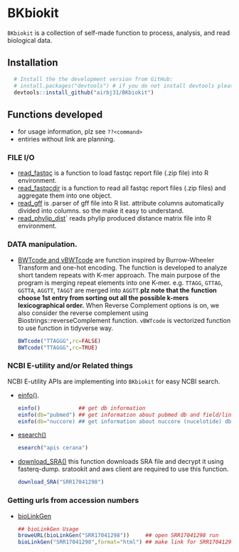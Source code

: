 # BKbiokit

`BKbiokit` is a collection of self-made function to process, analysis, and read biological data.

## Installation

```r
  # Install the the development version from GitHub:
  # install.packages("devtools") # if you do not install devtools please install it 
  devtools::install_github("airbj31/BKbiokit")
```
## Functions developed

* for usage information, plz see `??<command>`
* entiries without link are planning.

### FILE I/O

- [read_fastqc](./R/read_fastqc.R) is a function to load fastqc report file (.zip file) into R environment.
- [read_fastqcdir](./R/read_fastqcdir.R) is a function to read all fastqc report files (.zip files) and aggregate them into one object.
- [read_gff](./R/read_gff.R) is .parser of gff file into R list. attribute columns automatically divided into columns. so the make it easy to understand.
- [read_phylip_dist](./R/read_phylip_dist.R)` reads phylip produced distance matrix file into R environment.

### DATA manipulation.

- [BWTcode and vBWTcode](./R/BWT.R) are function inspired by Burrow-Wheeler Transform and one-hot encoding. The function is developed to analyze short tandem repeats with K-mer approach. The main purpose of the program is merging repeat elements into one K-mer. e.g. `TTAGG`, `GTTAG`, `GGTTA`, `AGGTT`, `TAGGT` are merged into `AGGTT`.**plz note that the function choose 1st entry from sorting out all the possible k-mers lexicographical order.** When Reverse Complement options is on, we also consider the reverse complement using Biostrings::reverseComplement function. `vBWTcode` is vectorized function to use function in tidyverse way.  
  ```r
  BWTcode("TTAGGG",rc=FALSE)
  BWTcode("TTAGGG",rc=TRUE)

  ```
### NCBI E-utility and/or Related things

NCBI E-utility APIs are implementing into `BKbiokit` for easy NCBI search.

- [einfo()](./R/einfo.R).  
  ```r
  einfo()            ## get db information
  einfo(db="pubmed") ## get information about pubmed db and field/link information.
  einfo(db="nuccore) ## get information about nuccore (nucelotide) db and field/link information
  ```
- [esearch()](./R/einfo.R)
  ```r
  esearch("apis cerana")
  
  ```

- [download_SRA()](./R/download_SRA.R) this function downloads SRA file and decrypt it using fasterq-dump. sratookit and aws client are required to use this function.
  ```r
  download_SRA("SRR17041298")

  ```


### Getting urls from accession numbers

- [bioLinkGen](./R/bioLinkGen.R)

  ```r 
  ## bioLinkGen Usage
  broweURL(bioLinkGen("SRR17041298"))     ## open SRR17041298 run
  bioLinkGen("SRR17041298",format="html") ## make link for SRR17041298
  ```

<!--


- read_plink_ped()      - read plink version 1 file.
- read_plink_genome()   - read `--genome` output of plink
- read_plink_miss()     - read `--miss` output of plink 
- read_plink_pca()      - 
- read_plink_mds()      -

## TODO
- [trimmomatic](./trim.R) call system command to do adapter clipping/low quality removal.
- [NCBI_search](./R/ncbi_search.R) search things in various 



## R pipelines

# NG

https://sra-downloadb.be-md.ncbi.nlm.nih.gov/sos3/sra-pub-run-19/SRR11888826/SRR11888826.1

## References

[^1] [plink v1.9](https://www.cog-genomics.org/plink2/)

-->
